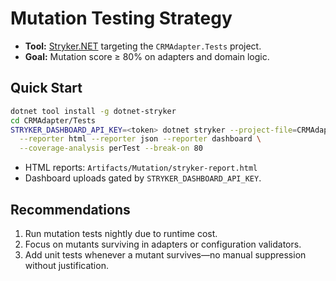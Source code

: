 # Mutation Testing Strategy

- **Tool:** [Stryker.NET](https://stryker-mutator.io/docs/stryker-net/Introduction/) targeting the `CRMAdapter.Tests` project.
- **Goal:** Mutation score ≥ 80% on adapters and domain logic.

## Quick Start

```bash
dotnet tool install -g dotnet-stryker
cd CRMAdapter/Tests
STRYKER_DASHBOARD_API_KEY=<token> dotnet stryker --project-file=CRMAdapter.Tests.csproj \
  --reporter html --reporter json --reporter dashboard \
  --coverage-analysis perTest --break-on 80
```

- HTML reports: `Artifacts/Mutation/stryker-report.html`
- Dashboard uploads gated by `STRYKER_DASHBOARD_API_KEY`.

## Recommendations

1. Run mutation tests nightly due to runtime cost.
2. Focus on mutants surviving in adapters or configuration validators.
3. Add unit tests whenever a mutant survives—no manual suppression without justification.
